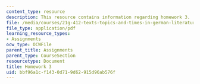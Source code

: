 ```yaml
---
content_type: resource
description: This resource contains information regarding homework 3.
file: /media/courses/21g-412-texts-topics-and-times-in-german-literature-fall-2009/bbf96a1cf1430d719d62915d96ab576f_MIT21G_412F09_hw03.pdf
file_type: application/pdf
learning_resource_types:
- Assignments
ocw_type: OCWFile
parent_title: Assignments
parent_type: CourseSection
resourcetype: Document
title: Homework 3
uid: bbf96a1c-f143-0d71-9d62-915d96ab576f
---
```

